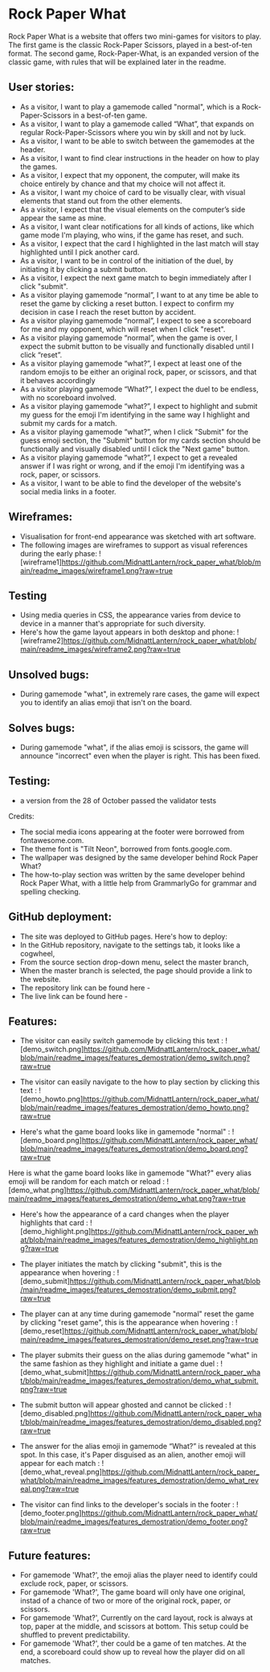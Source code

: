 Rock Paper What
======
Rock Paper What is a website that offers two mini-games for visitors to play. The first game is the classic Rock-Paper Scissors, played in a best-of-ten format. The second game, Rock-Paper-What, is an expanded version of the classic game, with rules that will be explained later in the readme.

User stories:
------
- As a visitor, I want to play a gamemode called "normal", which is a Rock-Paper-Scissors in a best-of-ten game.
- As a visitor, I want to play a gamemode called “What”, that expands on regular Rock-Paper-Scissors where you win by skill and not by luck.
- As a visitor, I want to be able to switch between the gamemodes at the header.
- As a visitor, I want to find clear instructions in the header on how to play the games.
- As a visitor, I expect that my opponent, the computer, will make its choice entirely by chance and that my choice will not affect it.
- As a visitor, I want my choice of card to be visually clear, with visual elements that stand out from the other elements.
- As a visitor, I expect that the visual elements on the computer’s side appear the same as mine.
- As a visitor, I want clear notifications for all kinds of actions, like which game mode I'm playing, who wins, if the game has reset, and such.
- As a visitor, I expect that the card I highlighted in the last match will stay highlighted until I pick another card.
- As a visitor, I want to be in control of the initiation of the duel, by initiating it by clicking a submit button.
- As a visitor, I expect the next game match to begin immediately after I click "submit". 
- As a visitor playing gamemode “normal”, I want to at any time be able to reset the game by clicking a reset button. I expect to confirm my decision in case I reach the reset button by accident.
- As a visitor playing gamemode “normal”, I expect to see a scoreboard for me and my opponent, which will reset when I click "reset". 
- As a visitor playing gamemode “normal”, when the game is over, I expect the submit button to be visually and functionally disabled until I click “reset”.
- As a visitor playing gamemode “what?”, I expect at least one of the random emojis to be either an original rock, paper, or scissors, and that it behaves accordingly
- As a visitor playing gamemode “What?”, I expect the duel to be endless, with no scoreboard involved.
- As a visitor playing gamemode “what?”, I expect to highlight and submit my guess for the emoji I'm identifying in the same way I highlight and submit my cards for a match.
- As a visitor playing gamemode “what?”, when I click "Submit" for the guess emoji section, the "Submit" button for my cards section should be functionally and visually disabled until I click the "Next game" button.
- As a visitor playing gamemode “what?”, I expect to get a revealed answer if I was right or wrong, and if the emoji I'm identifying was a rock, paper, or scissors.
- As a visitor, I want to be able to find the developer of the website's social media links in a footer.

Wireframes:
------
- Visualisation for front-end appearance was sketched with art software.
- The following images are wireframes to support as visual references during the early phase:
![wireframe1]https://github.com/MidnattLantern/rock_paper_what/blob/main/readme_images/wireframe1.png?raw=true

Testing
------
- Using media queries in CSS, the appearance varies from device to device in a manner that's appropriate for such diversity.
- Here's how the game layout appears in both desktop and phone:
![wireframe2]https://github.com/MidnattLantern/rock_paper_what/blob/main/readme_images/wireframe2.png?raw=true

Unsolved bugs:
------
- During gamemode "what", in extremely rare cases, the game will expect you to identify an alias emoji that isn't on the board.

Solves bugs:
------
- During gamemode "what", if the alias emoji is scissors, the game will announce "incorrect" even when the player is right. This has been fixed.

Testing:
------
- a version from the 28 of October passed the validator tests

Credits:
- The social media icons appearing at the footer were borrowed from fontawesome.com.
- The theme font is "Tilt Neon", borrowed from fonts.google.com.
- The wallpaper was designed by the same developer behind Rock Paper What?
- The how-to-play section was written by the same developer behind Rock Paper What, with a little help from GrammarlyGo for grammar and spelling checking.

GitHub deployment:
------
- The site was deployed to GitHub pages. Here's how to deploy:
- In the GitHub repository, navigate to the settings tab, it looks like a cogwheel,
- From the source section drop-down menu, select the master branch,
- When the master branch is selected, the page should provide a link to the website.
- The repository link can be found here - 
- The live link can be found here - 

Features:
------
- The visitor can easily switch gamemode by clicking this text :
![demo_switch.png]https://github.com/MidnattLantern/rock_paper_what/blob/main/readme_images/features_demostration/demo_switch.png?raw=true

- The visitor can easily navigate to the how to play section by clicking this text :
![demo_howto.png]https://github.com/MidnattLantern/rock_paper_what/blob/main/readme_images/features_demostration/demo_howto.png?raw=true

- Here's what the game board looks like in gamemode "normal" :
![demo_board.png]https://github.com/MidnattLantern/rock_paper_what/blob/main/readme_images/features_demostration/demo_board.png?raw=true

Here is what the game board looks like in gamemode "What?" every alias emoji will be random for each match or reload :
![demo_what.png]https://github.com/MidnattLantern/rock_paper_what/blob/main/readme_images/features_demostration/demo_what.png?raw=true

- Here's how the appearance of a card changes when the player highlights that card :
![demo_highlight.png]https://github.com/MidnattLantern/rock_paper_what/blob/main/readme_images/features_demostration/demo_highlight.png?raw=true

- The player initiates the match by clicking "submit", this is the appearance when hovering :
![demo_submit]https://github.com/MidnattLantern/rock_paper_what/blob/main/readme_images/features_demostration/demo_submit.png?raw=true

- The player can at any time during gamemode "normal" reset the game by clicking "reset game", this is the appearance when hovering :
![demo_reset]https://github.com/MidnattLantern/rock_paper_what/blob/main/readme_images/features_demostration/demo_reset.png?raw=true

- The player submits their guess on the alias during gamemode "what" in the same fashion as they highlight and initiate a game duel :
![demo_what_submit]https://github.com/MidnattLantern/rock_paper_what/blob/main/readme_images/features_demostration/demo_what_submit.png?raw=true

- The submit button will appear ghosted and cannot be clicked :
![demo_disabled.png]https://github.com/MidnattLantern/rock_paper_what/blob/main/readme_images/features_demostration/demo_disabled.png?raw=true

- The answer for the alias emoji in gamemode “What?” is revealed at this spot. In this case, it's Paper disguised as an alien, another emoji will appear for each match :
![demo_what_reveal.png]https://github.com/MidnattLantern/rock_paper_what/blob/main/readme_images/features_demostration/demo_what_reveal.png?raw=true

- The visitor can find links to the developer's socials in the footer :
![demo_footer.png]https://github.com/MidnattLantern/rock_paper_what/blob/main/readme_images/features_demostration/demo_footer.png?raw=true

Future features:
------
- For gamemode 'What?', the emoji alias the player need to identify could exclude rock, paper, or scissors.
- For gamemode 'What?', The game board will only have one original, instad of a chance of two or more of the original rock, paper, or scissors.
- For gamemode 'What?', Currently on the card layout, rock is always at top, paper at the middle, and scissors at bottom. This setup could be shuffled to prevent predictability.
- For gamemode 'What?', ther could be a game of ten matches. At the end, a scoreboard could show up to reveal how the player did on all matches.
